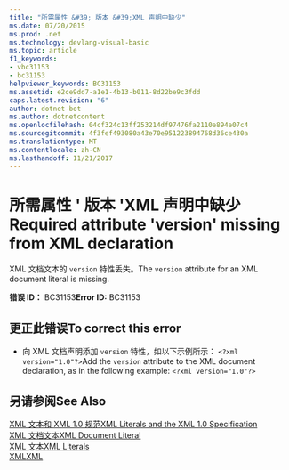 ```yaml
---
title: "所需属性 &#39; 版本 &#39;XML 声明中缺少"
ms.date: 07/20/2015
ms.prod: .net
ms.technology: devlang-visual-basic
ms.topic: article
f1_keywords:
- vbc31153
- bc31153
helpviewer_keywords: BC31153
ms.assetid: e2ce9dd7-a1e1-4b13-b011-8d22be9c3fdd
caps.latest.revision: "6"
author: dotnet-bot
ms.author: dotnetcontent
ms.openlocfilehash: 04cf324c13ff253214df97476fa2110e894e07c4
ms.sourcegitcommit: 4f3fef493080a43e70e951223894768d36ce430a
ms.translationtype: MT
ms.contentlocale: zh-CN
ms.lasthandoff: 11/21/2017
---
```

# <a name="required-attribute-39version39-missing-from-xml-declaration"></a><span data-ttu-id="0fb05-102">所需属性 &#39; 版本 &#39;XML 声明中缺少</span><span class="sxs-lookup"><span data-stu-id="0fb05-102">Required attribute &#39;version&#39; missing from XML declaration</span></span>
<span data-ttu-id="0fb05-103">XML 文档文本的 `version` 特性丢失。</span><span class="sxs-lookup"><span data-stu-id="0fb05-103">The `version` attribute for an XML document literal is missing.</span></span>  
  
 <span data-ttu-id="0fb05-104">**错误 ID：** BC31153</span><span class="sxs-lookup"><span data-stu-id="0fb05-104">**Error ID:** BC31153</span></span>  
  
## <a name="to-correct-this-error"></a><span data-ttu-id="0fb05-105">更正此错误</span><span class="sxs-lookup"><span data-stu-id="0fb05-105">To correct this error</span></span>  
  
-   <span data-ttu-id="0fb05-106">向 XML 文档声明添加 `version` 特性，如以下示例所示： `<?xml version="1.0"?>`</span><span class="sxs-lookup"><span data-stu-id="0fb05-106">Add the `version` attribute to the XML document declaration, as in the following example: `<?xml version="1.0"?>`</span></span>  
  
## <a name="see-also"></a><span data-ttu-id="0fb05-107">另请参阅</span><span class="sxs-lookup"><span data-stu-id="0fb05-107">See Also</span></span>  
 [<span data-ttu-id="0fb05-108">XML 文本和 XML 1.0 规范</span><span class="sxs-lookup"><span data-stu-id="0fb05-108">XML Literals and the XML 1.0 Specification</span></span>](../../visual-basic/programming-guide/language-features/xml/xml-literals-and-the-xml-1-0-specification.md)  
 [<span data-ttu-id="0fb05-109">XML 文档文本</span><span class="sxs-lookup"><span data-stu-id="0fb05-109">XML Document Literal</span></span>](../../visual-basic/language-reference/xml-literals/xml-document-literal.md)  
 [<span data-ttu-id="0fb05-110">XML 文本</span><span class="sxs-lookup"><span data-stu-id="0fb05-110">XML Literals</span></span>](../../visual-basic/language-reference/xml-literals/index.md)  
 [<span data-ttu-id="0fb05-111">XML</span><span class="sxs-lookup"><span data-stu-id="0fb05-111">XML</span></span>](../../visual-basic/programming-guide/language-features/xml/index.md)
